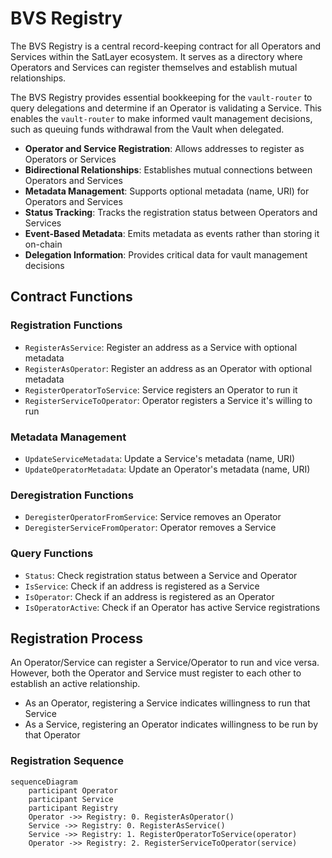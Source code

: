 # BVS Registry

The BVS Registry is a central record-keeping contract for all Operators and Services within the SatLayer ecosystem.
It serves as a directory where Operators and Services can register themselves and establish mutual relationships.

The BVS Registry provides essential bookkeeping for the `vault-router` to query delegations and determine
if an Operator is validating a Service.
This enables the `vault-router` to make informed vault management decisions,
such as queuing funds withdrawal from the Vault when delegated.

- **Operator and Service Registration**: Allows addresses to register as Operators or Services
- **Bidirectional Relationships**: Establishes mutual connections between Operators and Services
- **Metadata Management**: Supports optional metadata (name, URI) for Operators and Services
- **Status Tracking**: Tracks the registration status between Operators and Services
- **Event-Based Metadata**: Emits metadata as events rather than storing it on-chain
- **Delegation Information**: Provides critical data for vault management decisions

## Contract Functions

### Registration Functions

- `RegisterAsService`: Register an address as a Service with optional metadata
- `RegisterAsOperator`: Register an address as an Operator with optional metadata
- `RegisterOperatorToService`: Service registers an Operator to run it
- `RegisterServiceToOperator`: Operator registers a Service it's willing to run

### Metadata Management

- `UpdateServiceMetadata`: Update a Service's metadata (name, URI)
- `UpdateOperatorMetadata`: Update an Operator's metadata (name, URI)

### Deregistration Functions

- `DeregisterOperatorFromService`: Service removes an Operator
- `DeregisterServiceFromOperator`: Operator removes a Service

### Query Functions

- `Status`: Check registration status between a Service and Operator
- `IsService`: Check if an address is registered as a Service
- `IsOperator`: Check if an address is registered as an Operator
- `IsOperatorActive`: Check if an Operator has active Service registrations

## Registration Process

An Operator/Service can register a Service/Operator to run and vice versa. However, both the Operator and Service must register to each other to establish an active relationship.

- As an Operator, registering a Service indicates willingness to run that Service
- As a Service, registering an Operator indicates willingness to be run by that Operator

### Registration Sequence

```mermaid
sequenceDiagram
    participant Operator
    participant Service
    participant Registry
    Operator ->> Registry: 0. RegisterAsOperator()
    Service ->> Registry: 0. RegisterAsService()
    Service ->> Registry: 1. RegisterOperatorToService(operator)
    Operator ->> Registry: 2. RegisterServiceToOperator(service)
```
